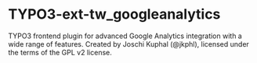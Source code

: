 TYPO3-ext-tw_googleanalytics
============================

TYPO3 frontend plugin for advanced Google Analytics integration with a wide range of features. Created by Joschi Kuphal (@jkphl), licensed under the terms of the GPL v2 license.
